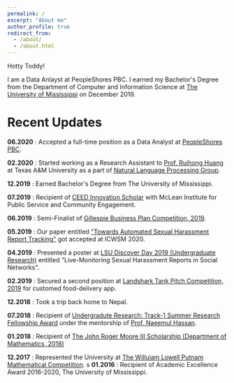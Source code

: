 ```yaml
---
permalink: /
excerpt: "About me"
author_profile: true
redirect_from: 
  - /about/
  - /about.html
---
```


Hotty Toddy! 

I am a Data Anlayst at PeopleShores PBC. I earned my Bachelor's Degree from the Department of Computer and Information Science at <a href="https://www.olemiss.edu/"> The University of Mississippi</a> on December 2019.


Recent Updates
======


<b>06.2020</b> : Accepted a full-time position as a Data Analyst at <a href= "https://peopleshores.com/">PeopleShores PBC</a>. 

<b>02.2020</b> : Started working as a Research Assistant to <a href= "https://people.engr.tamu.edu/huangrh/index.html">Prof. Ruihong Huang</a> at Texas A&M University as a part of <a href= "http://nlp.cs.tamu.edu/index.html">Natural Language Processing Group</a>. 

<b>12.2019</b> : Earned Bachelor's Degree from The University of Mississippi.

<b>07.2019</b> : Recipient of <a href= "https://mclean.olemiss.edu/2018-2020/" >CEED Innovation Scholar</a> with McLean Institute for Public Service and Community Engagement.

<b>06.2019</b> : Semi-Finalist of <a href= "https://olemisscie.com/programs/gillespie-business-plan/">Gillespie Business Plan Competition, 2019</a>. 

<b>05.2019</b> : Our paper entitled <a href= "https://ojs.aaai.org//index.php/ICWSM/article/view/7296">"Towards Automated Sexual Harassment Report Tracking"</a> got accepted at ICWSM 2020. 

<b>04.2019</b> : Presented a poster at <a href= "https://sites01.lsu.edu/wp/discover/discover-day-2019/#:~:text=On%20Tuesday%2C%20April%209th%2C%202019,in%20the%20LSU%20student%20union">LSU Discover Day 2019 (Undergraduate Research)</a> entitled "Live-Monitoring Sexual Harassment Reports in Social Networks". 

<b>02.2019</b> : Secured a second position at <a href = "https://olemisscie.com/programs/landshark-tank-pitch-competition/"> Landshark Tank Pitch Competition, 2019</a> for customed food-delivery app.

<b>12.2018</b> : Took a trip back home to Nepal.  

<b>07.2018</b> : Recipient of <a href= "https://news.olemiss.edu/undergraduates-conducting-data-science-research-faculty-mentors/"> Undergradute Research: Track-1 Summer Research Fellowship Award</a> under the mentorship of <a href= "https://ischool.umd.edu/about/directory/naeemul-hassan">Prof. Naeemul Hassan</a>. 

<b>01.2018</b> : Recipient of <a href = "https://math.olemiss.edu/undergraduate-awards-recipients/">The John Roger Moore III Scholarship (Department of Mathematics, 2018)</a>

<b>12.2017</b> : Represented the University at <a href= "https://www.maa.org/math-competitions/putnam-competition">The Willuiam Lowell Putnam Mathematical Competition</a>.
s
<b>01.2016</b> : Recipient of Academic Excellence Award 2016-2020, The University of Mississippi. 